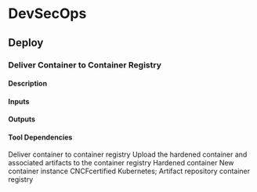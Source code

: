 # DevSecOps

## Deploy

### Deliver Container to Container Registry

#### Description

#### Inputs

#### Outputs

#### Tool Dependencies

Deliver container
to container
registry
Upload the hardened container and
associated artifacts to the container registry
Hardened
container
New
container
instance
CNCFcertified
Kubernetes;
Artifact
repository
container
registry
